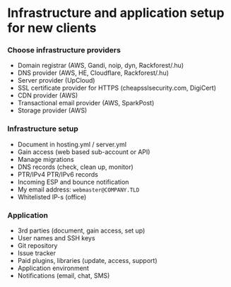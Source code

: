 # Infrastructure and application setup for new clients

### Choose infrastructure providers

- Domain registrar (AWS, Gandi, noip, dyn, Rackforest/.hu)
- DNS provider (AWS, HE, Cloudflare, Rackforest/.hu)
- Server provider (UpCloud)
- SSL certificate provider for HTTPS (cheapsslsecurity.com, DigiCert)
- CDN provider (AWS)
- Transactional email provider (AWS, SparkPost)
- Storage provider (AWS)

### Infrastructure setup

- Document in hosting.yml / server.yml
- Gain access (web based sub-account or API)
- Manage migrations
- DNS records (check, clean up, monitor)
- PTR/IPv4 PTR/IPv6 records
- Incoming ESP and bounce notification
- My email address: `webmaster@COMPANY.TLD`
- Whitelisted IP-s (office)

### Application

- 3rd parties (document, gain access, set up)
- User names and SSH keys
- Git repository
- Issue tracker
- Paid plugins, libraries (update, access, support)
- Application environment
- Notifications (email, chat, SMS)

